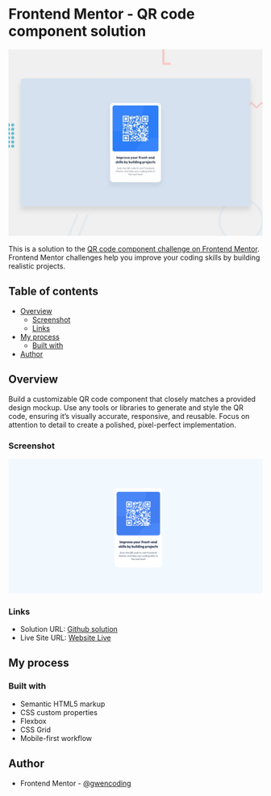 # Frontend Mentor - QR code component solution

![](./design/preview.jpg) 

This is a solution to the [QR code component challenge on Frontend Mentor](https://www.frontendmentor.io/challenges/qr-code-component-iux_sIO_H). Frontend Mentor challenges help you improve your coding skills by building realistic projects. 

## Table of contents

- [Overview](#overview)
  - [Screenshot](#screenshot)
  - [Links](#links)
- [My process](#my-process)
  - [Built with](#built-with)
- [Author](#author)

## Overview
Build a customizable QR code component that closely matches a provided design mockup. Use any tools or libraries to generate and style the QR code, ensuring it’s visually accurate, responsive, and reusable. Focus on attention to detail to create a polished, pixel-perfect implementation.
### Screenshot

![](./images/qr-code-main-screenshot.png)


### Links

- Solution URL: [Github solution](https://github.com/gwencoding/qr-code-component-main)
- Live Site URL: [Website Live](https://qr-code-component-gc.netlify.app)

## My process

### Built with

- Semantic HTML5 markup
- CSS custom properties
- Flexbox
- CSS Grid
- Mobile-first workflow

## Author

- Frontend Mentor - [@gwencoding](https://www.frontendmentor.io/profile/gwencoding)




